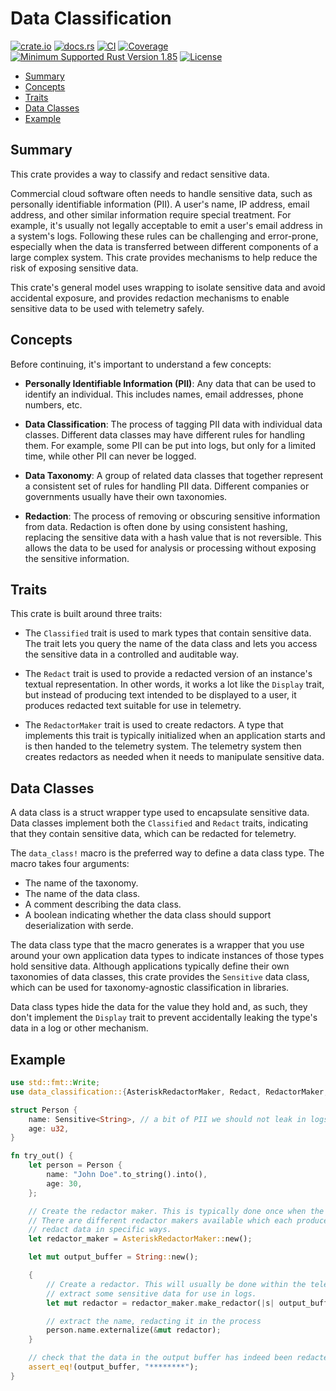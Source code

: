 # Data Classification

[![crate.io](https://img.shields.io/crates/v/data-classification.svg)](https://crates.io/crates/data)
[![docs.rs](https://docs.rs/data-classification/badge.svg)](https://docs.rs/data-classification)
[![CI](https://github.com/geeknoid/data-classification/workflows/main/badge.svg)](https://github.com/geeknoid/data-classification/actions)
[![Coverage](https://codecov.io/gh/geeknoid/data-classification/graph/badge.svg?token=FCUG0EL5TI)](https://codecov.io/gh/geeknoid/data-classification)
[![Minimum Supported Rust Version 1.85](https://img.shields.io/badge/MSRV-1.85-blue.svg)]()
[![License](https://img.shields.io/badge/license-MIT-blue.svg)](./LICENSE)

* [Summary](#summary)
* [Concepts](#concepts)
* [Traits](#traits)
* [Data Classes](#data-classes)
* [Example](#example)

## Summary

This crate provides a way to classify and redact sensitive data.

Commercial cloud software often needs to handle sensitive data, such as personally identifiable information (PII).
A user's name, IP address, email address, and other similar information require special treatment. For
example, it's usually not legally acceptable to emit a user's email address in a system's logs.
Following these rules can be challenging and error-prone, especially when the data is
transferred between different components of a large complex system. This crate provides
mechanisms to help reduce the risk of exposing sensitive data.

This crate's general model uses wrapping to isolate sensitive data and avoid accidental exposure, and
provides redaction mechanisms to enable sensitive data to be used with telemetry safely.

## Concepts

Before continuing, it's important to understand a few concepts:

- **Personally Identifiable Information (PII)**: Any data that can be used to identify an individual.
  This includes names, email addresses, phone numbers, etc.

- **Data Classification**: The process of tagging PII data with individual data classes.
  Different data classes may have different rules for handling them. For example, some PII
  can be put into logs, but only for a limited time, while other PII can never be logged.

- **Data Taxonomy**: A group of related data classes that together represent a consistent set
  of rules for handling PII data. Different companies or governments usually have their own taxonomies.

- **Redaction**: The process of removing or obscuring sensitive information from data.
  Redaction is often done by using consistent hashing, replacing the sensitive data with a hash
  value that is not reversible. This allows the data to be used for analysis or processing
  without exposing the sensitive information.

## Traits

This crate is built around three traits:

* The `Classified` trait is used to mark types that contain sensitive data. The trait lets you
  query the name of the data class and lets you access the sensitive data in a controlled
  and auditable way.

* The `Redact` trait is used to provide a redacted version of an instance's textual representation.
  In other words, it works a lot like the `Display` trait, but instead of producing text intended
  to be displayed to a user, it produces redacted text suitable for use in telemetry.

* The `RedactorMaker` trait is used to create redactors. A type that implements this trait
  is typically initialized when an application starts and is then handed to the telemetry system.
  The telemetry system then creates redactors as needed when it needs to manipulate
  sensitive data.

## Data Classes

A data class is a struct wrapper type used to encapsulate sensitive data. Data classes
implement both the `Classified` and `Redact` traits, indicating that they contain sensitive
data, which can be redacted for telemetry.

The `data_class!` macro is the preferred way to define a data class type. The macro takes
four arguments:

- The name of the taxonomy.
- The name of the data class.
- A comment describing the data class.
- A boolean indicating whether the data class should support deserialization with serde.

The data class type that the macro generates is a wrapper that you use around your own application
data types to indicate instances of those types hold sensitive data. Although applications typically
define their own taxonomies of data classes, this crate provides the `Sensitive` data class,
which can be used for taxonomy-agnostic classification in libraries.

Data class types hide the data for the value they hold and, as such, they don't implement the
`Display` trait to prevent accidentally leaking the type's data in a log or other mechanism.

## Example

```rust
use std::fmt::Write;
use data_classification::{AsteriskRedactorMaker, Redact, RedactorMaker, Sensitive};

struct Person {
    name: Sensitive<String>, // a bit of PII we should not leak in logs
    age: u32,
}

fn try_out() {
    let person = Person {
        name: "John Doe".to_string().into(),
        age: 30,
    };

    // Create the redactor maker. This is typically done once when the application starts.
    // There are different redactor makers available which each produce redactors that
    // redact data in specific ways.
    let redactor_maker = AsteriskRedactorMaker::new();

    let mut output_buffer = String::new();

    {
        // Create a redactor. This will usually be done within the telemetry system when it needs to
        // extract some sensitive data for use in logs.
        let mut redactor = redactor_maker.make_redactor(|s| output_buffer.write_str(s).unwrap());

        // extract the name, redacting it in the process
        person.name.externalize(&mut redactor);
    }

    // check that the data in the output buffer has indeed been redacted as expected.
    assert_eq!(output_buffer, "********");
}
```
